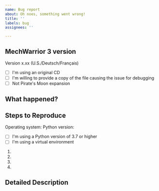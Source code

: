 ```yaml
---
name: Bug report
about: Oh noes, something went wrong!
title: ''
labels: bug
assignees: ''

---
```


<!-- Please don't submit issues on how to use the library or example script -->

## MechWarrior 3 version

<!--
    What's the exact version you're using?
    This can be found in the ReadMe documents on the CD or install directory.
    Do not submit issues if you are using a pirated copy or ISO.
-->

Version x.xx (U.S./Deutsch/Français)

- [ ] I'm using an original CD
- [ ] I'm willing to provide a copy of the file causing the issue for debugging
- [ ] Not Pirate's Moon expansion

## What happened?

<!-- What should happen, and what happens instead of the expected behaviour? -->

## Steps to Reproduce

<!-- Provide information about your environment -->

Operating system: <!-- e.g. Windows 10, macOS High Sierra, Ubuntu 18.04 -->
Python version: <!-- mech3ax requires Python 3.7+ -->

- [ ] I'm using a Python version of 3.7 or higher
- [ ] I'm using a virtual environment

<!-- Provide information how to reproduce. The exact output would be great! -->

1.
2.
3.
4.

## Detailed Description

